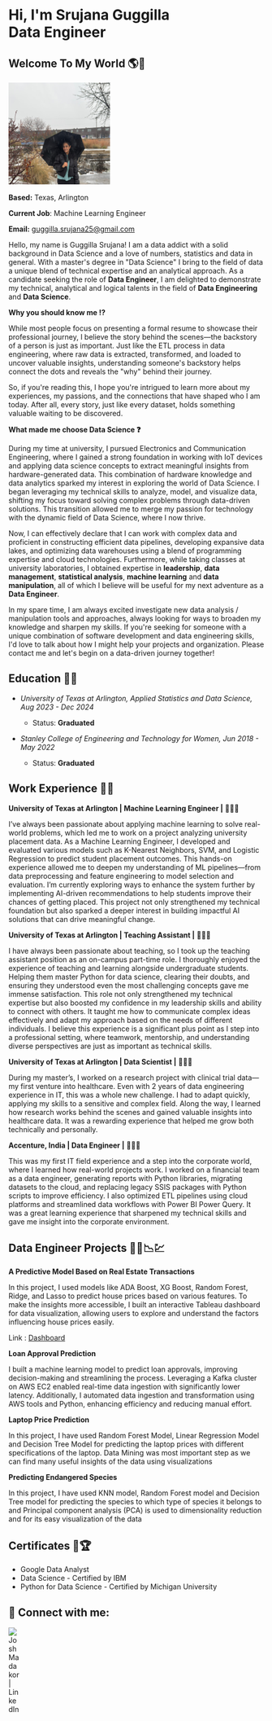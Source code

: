 <h1>Hi, I'm Srujana Guggilla <br/>Data Engineer</a>

<h2> Welcome To My World 🌎🦋 </h2>
<p align="left">
  <img src="./1000196990.jpg" alt="Srujana Guggilla" width="200" height="200" />
</p>

**Based:** Texas, Arlington 

**Current Job**: Machine Learning Engineer

**Email:** guggilla.srujana25@gmail.com


Hello, my name is Guggilla Srujana! I am a data addict with a solid background in Data Science and a love of numbers, statistics and data in general. With a master's degree in "Data Science" I bring to the field of data a unique blend of technical expertise and an analytical approach. As a candidate seeking the role of **Data Engineer**, I am delighted to demonstrate my technical, analytical and logical talents in the field of **Data Engineering** and **Data Science**.

**Why you should know me ⁉️**

While most people focus on presenting a formal resume to showcase their professional journey, I believe the story behind the scenes—the backstory of a person is just as important. Just like the ETL process in data engineering, where raw data is extracted, transformed, and loaded to uncover valuable insights, understanding someone's backstory helps connect the dots and reveals the "why" behind their journey.

So, if you're reading this, I hope you're intrigued to learn more about my experiences, my passions, and the connections that have shaped who I am today. After all, every story, just like every dataset, holds something valuable waiting to be discovered.

**What made me choose Data Science ❓**

During my time at university, I pursued Electronics and Communication Engineering, where I gained a strong foundation in working with IoT devices and applying data science concepts to extract meaningful insights from hardware-generated data. This combination of hardware knowledge and data analytics sparked my interest in exploring the world of Data Science. I began leveraging my technical skills to analyze, model, and visualize data, shifting my focus toward solving complex problems through data-driven solutions. This transition allowed me to merge my passion for technology with the dynamic field of Data Science, where I now thrive.

Now, I can effectively declare that I can work with complex data and proficient in constructing efficient data pipelines, developing expansive data lakes, and optimizing data warehouses using a blend of programming expertise and cloud technologies. Furthermore, while taking classes at university laboratories, I obtained expertise in **leadership**, **data management**, **statistical analysis**, **machine learning** and **data manipulation**, all of which I believe will be useful for my next adventure as a **Data Engineer**.

In my spare time, I am always excited investigate new data analysis / manipulation tools and approaches, always looking for ways to broaden my knowledge and sharpen my skills.
If you're seeking for someone with a unique combination of software development and data engineering skills, I'd love to talk about how I might help your projects and organization. Please contact me and let's begin on a data-driven journey together!


## Education 👩‍🎓

- *University of Texas at Arlington, Applied Statistics and Data Science, Aug 2023 - Dec 2024*
    - Status: **Graduated** 

- *Stanley College of Engineering and Technology for Women, Jun 2018 - May 2022*
    - Status: **Graduated**

<h2> Work Experience 👩‍💻</h2>

**University of Texas at Arlington | Machine Learning Engineer |** 👩‍🏫💸

I’ve always been passionate about applying machine learning to solve real-world problems, which led me to work on a project analyzing university placement data. As a Machine Learning Engineer, I developed and evaluated various models such as K-Nearest Neighbors, SVM, and Logistic Regression to predict student placement outcomes. This hands-on experience allowed me to deepen my understanding of ML pipelines—from data preprocessing and feature engineering to model selection and evaluation. I’m currently exploring ways to enhance the system further by implementing AI-driven recommendations to help students improve their chances of getting placed. This project not only strengthened my technical foundation but also sparked a deeper interest in building impactful AI solutions that can drive meaningful change.


**University of Texas at Arlington | Teaching Assistant |** 👩‍🏫💸

I have always been passionate about teaching, so I took up the teaching assistant position as an on-campus part-time role. I thoroughly enjoyed the experience of teaching and learning alongside undergraduate students. Helping them master Python for data science, clearing their doubts, and ensuring they understood even the most challenging concepts gave me immense satisfaction. This role not only strengthened my technical expertise but also boosted my confidence in my leadership skills and ability to connect with others. It taught me how to communicate complex ideas effectively and adapt my approach based on the needs of different individuals. I believe this experience is a significant plus point as I step into a professional setting, where teamwork, mentorship, and understanding diverse perspectives are just as important as technical skills.

**University of Texas at Arlington | Data Scientist |** 👩‍💼💸

During my master’s, I worked on a research project with clinical trial data—my first venture into healthcare. Even with 2 years of data engineering experience in IT, this was a whole new challenge. I had to adapt quickly, applying my skills to a sensitive and complex field. Along the way, I learned how research works behind the scenes and gained valuable insights into healthcare data. It was a rewarding experience that helped me grow both technically and personally.

**Accenture, India | Data Engineer |** 👩‍💼💸

This was my first IT field experience and a step into the corporate world, where I learned how real-world projects work. I worked on a financial team as a data engineer, generating reports with Python libraries, migrating datasets to the cloud, and replacing legacy SSIS packages with Python scripts to improve efficiency. I also optimized ETL pipelines using cloud platforms and streamlined data workflows with Power BI Power Query. It was a great learning experience that sharpened my technical skills and gave me insight into the corporate environment.


<h2> Data Engineer Projects 👩‍💻📉💹 </h2>

**A Predictive Model Based on Real Estate Transactions**

In this project, I used models like ADA Boost, XG Boost, Random Forest, Ridge, and Lasso to predict house prices based on various features. To make the insights more accessible, I built an interactive Tableau dashboard for data visualization, allowing users to explore and understand the factors influencing house prices easily.

Link : [Dashboard](https://public.tableau.com/app/profile/srujana.guggilla/viz/RealEstatePropertyTransactionDashboard/SALEPRICEPREDICTIONS)

**Loan Approval Prediction**

I built a machine learning model to predict loan approvals, improving decision-making and streamlining the process. Leveraging a Kafka cluster on AWS EC2 enabled real-time data ingestion with significantly lower latency. Additionally, I automated data ingestion and transformation using AWS tools and Python, enhancing efficiency and reducing manual effort.

**Laptop Price Prediction**

In this project, I have used Random Forest Model, Linear Regression Model and Decision Tree Model for predicting the laptop prices with different specifications of the laptop. Data Mining was most important step as we can find many useful insights of the data using visualizations

**Predicting Endangered Species**

In this project, I have used KNN model, Random Forest model and Decision Tree model for predicting the species to which type of species it belongs to and Principal component analysis (PCA) is used to dimensionality reduction and for its easy visualization of the data


## Certificates 🏅🏆

- Google Data Analyst 
- Data Science - Certified by IBM
- Python for Data Science - Certified by Michigan University



<h2> 🤳 Connect with me:</h2>



[<img align="left" alt="JoshMadakor | LinkedIn" width="22px" src="https://cdn.jsdelivr.net/npm/simple-icons@v3/icons/linkedin.svg" />][linkedin]




[linkedin]: https://www.linkedin.com/in/srujana-guggilla-2512851a4/
